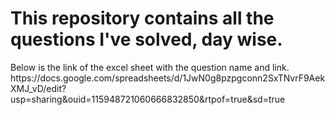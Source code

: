 <h1> This repository contains all the questions I've solved, day wise.</h1>
Below is the link of the excel sheet with the question name and link.
https://docs.google.com/spreadsheets/d/1JwN0g8pzpgconn2SxTNvrF9AekXMJ_vD/edit?usp=sharing&ouid=115948721060666832850&rtpof=true&sd=true
